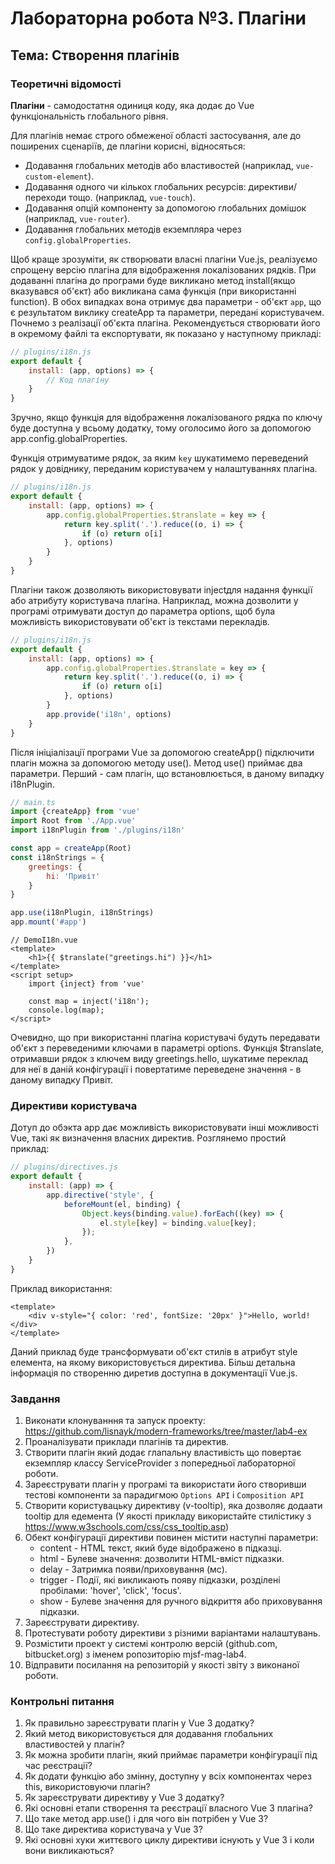 # Лабораторна робота №3. Плагіни

## Тема: Створення плагінів

### Теоретичні відомості

**Плагіни** - самодостатня одиниця коду, яка додає до Vue функціональність глобального рівня.

Для плагінів немає строго обмеженої області застосування, але до поширених сценаріїв, де плагіни корисні, відносяться:

- Додавання глобальних методів або властивостей (наприклад, `vue-custom-element`).
- Додавання одного чи кількох глобальних ресурсів: директиви/переходи тощо. (наприклад, `vue-touch`).
- Додавання опцій компоненту за допомогою глобальних домішок (наприклад, `vue-router`).
- Додавання глобальних методів екземпляра через `config.globalProperties`.

Щоб краще зрозуміти, як створювати власні плагіни Vue.js, реалізуємо спрощену версію плагіна для відображення
локалізованих рядків.
При додаванні плагіна до програми буде викликано метод install(якщо вказувався об'єкт) або викликана сама функція (при
використанні function).
В обох випадках вона отримує два параметри - об'єкт `app`, що є результатом виклику createApp та параметри, передані
користувачем.
Почнемо з реалізації об'єкта плагіна. Рекомендується створювати його в окремому файлі та експортувати, як показано у
наступному прикладі:

```javascript
// plugins/i18n.js
export default {
    install: (app, options) => {
        // Код плагіну
    }
}
```

Зручно, якщо функція для відображення локалізованого рядка по ключу буде доступна у всьому додатку, тому оголосимо його
за допомогою app.config.globalProperties.

Функція отримуватиме рядок, за яким `key` шукатимемо переведений рядок у довіднику, переданим користувачем у
налаштуваннях плагіна.

```javascript
// plugins/i18n.js
export default {
    install: (app, options) => {
        app.config.globalProperties.$translate = key => {
            return key.split('.').reduce((o, i) => {
                if (o) return o[i]
            }, options)
        }
    }
}
```

Плагіни також дозволяють використовувати injectдля надання функції або атрибуту користувача плагіна. Наприклад, можна
дозволити у програмі отримувати доступ до параметра options, щоб була можливість використовувати об'єкт із текстами
перекладів.

```javascript
// plugins/i18n.js
export default {
    install: (app, options) => {
        app.config.globalProperties.$translate = key => {
            return key.split('.').reduce((o, i) => {
                if (o) return o[i]
            }, options)
        }
        app.provide('i18n', options)
    }
}
```
Після ініціалізації програми Vue за допомогою createApp() підключити плагін можна за допомогою методу use().
Метод use() приймає два параметри. Перший - сам плагін, що встановлюється, в даному випадку i18nPlugin.

```javascript
// main.ts
import {createApp} from 'vue'
import Root from './App.vue'
import i18nPlugin from './plugins/i18n'

const app = createApp(Root)
const i18nStrings = {
    greetings: {
        hi: 'Привіт'
    }
}

app.use(i18nPlugin, i18nStrings)
app.mount('#app')
```

```vue
// DemoI18n.vue
<template>
    <h1>{{ $translate("greetings.hi") }}</h1>
</template>
<script setup>
    import {inject} from 'vue'

    const map = inject('i18n');
    console.log(map);
</script>
```

Очевидно, що при використанні плагіна користувачі будуть передавати об'єкт з переведеними ключами в параметрі options.
Функція $translate, отримавши рядок з ключем виду greetings.hello, шукатиме переклад для неї в даній конфігурації і
повертатиме переведене значення - в даному випадку Привіт.

### Директиви користувача

Дотуп до обэкта app дає можливість використовувати інші можливості Vue, такі як визначення власних директив.
Розглянемо простий приклад:
```javascript
// plugins/directives.js
export default {
    install: (app) => {
        app.directive('style', {
            beforeMount(el, binding) {
                Object.keys(binding.value).forEach((key) => {
                    el.style[key] = binding.value[key];
                });
            },
        })
    }
}
```
Приклад використання:
```vue
<template>
    <div v-style="{ color: 'red', fontSize: '20px' }">Hello, world!</div>
</template>
```
Даний приклад буде трансформувати об'єкт стилів в атрибут style елемента, на якому використовується директива.
Більш детальна інформація по створенню диретив доступна в документації Vue.js.

### Завдання

1. Виконати клонуванння та запуск проекту: https://github.com/lisnayk/modern-frameworks/tree/master/lab4-ex
2. Проаналізувати приклади плагінів та директив.
3. Створити плагін який додає глапальну властивість що повертає екземпляр классу ServiceProvider з попередньої лабораторної роботи.
4. Зареєструвати плагін у програмі та використати його створивши тестові компоненти за парадигмою `Options API` і `Composition API`
5. Створити користувацьку директиву (v-tooltip), яка дозволяє  додаати tooltip для едемента (У якості прикладу використайте стилістику з https://www.w3schools.com/css/css_tooltip.asp)
6. Обект конфігурації директиви повинен містити наступні параметри:
   - content - HTML текст, який буде відображено в підказці.
   - html - Булеве значення: дозволити HTML-вміст підказки.
   - delay - Затримка появи/приховування (мс).
   - trigger - Події, які викликають появу підказки, розділені пробілами: 'hover', 'click', 'focus'.
   - show - Булеве значення для ручного відкриття або приховування підказки.
7. Зареєструвати директиву. 
8. Протестувати роботу директиви  з різними варіантами налаштувань.
9. Розмістити проект у системі контролю версій (github.com, bitbucket.org) з іменем ропозиторію mjsf-mag-lab4.
10. Відправити посилання на репозиторій у якості звіту з виконаної роботи.

### Контрольні питання

1. Як правильно зареєструвати плагін у Vue 3 додатку?
2. Який метод використовується для додавання глобальних властивостей у плагін?
3. Як можна зробити плагін, який приймає параметри конфігурації під час реєстрації?
4. Як додати функцію або змінну, доступну у всіх компонентах через this, використовуючи плагін?
5. Як зареєструвати директиву у Vue 3 додатку?
6. Які основні етапи створення та реєстрації власного Vue 3 плагіна?
7. Що таке метод app.use() і для чого він потрібен у Vue 3?
8. Що таке директива користувача у Vue 3?
9. Які основні хуки життєвого циклу директиви існують у Vue 3 і коли вони викликаються?
